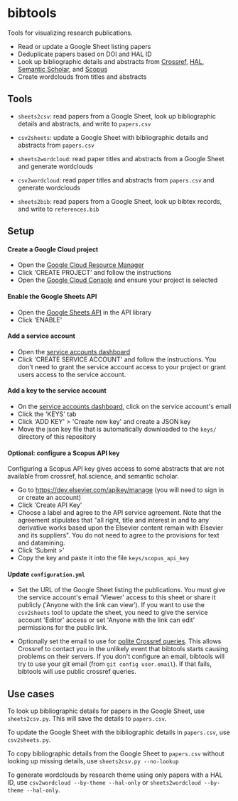 # bibtools

Tools for visualizing research publications.

* Read or update a Google Sheet listing papers
* Deduplicate papers based on DOI and HAL ID
* Look up bibliographic details and abstracts from [Crossref](https://www.crossref.org/documentation/retrieve-metadata/rest-api/), [HAL](https://api.archives-ouvertes.fr/docs/search), [Semantic Scholar](https://api.semanticscholar.org/api-docs/), and [Scopus](https://dev.elsevier.com/documentation/AbstractRetrievalAPI.wadl)
* Create wordclouds from titles and abstracts


## Tools

* `sheets2csv`: read papers from a Google Sheet, look up bibliographic details and abstracts, and write to `papers.csv`

* `csv2sheets`: update a Google Sheet with bibliographic details and abstracts from `papers.csv`

* `sheets2wordcloud`: read paper titles and abstracts from a Google Sheet and generate wordclouds

* `csv2wordcloud`: read paper titles and abstracts from `papers.csv` and generate wordclouds

* `sheets2bib`: read papers from a Google Sheet, look up bibtex records, and write to `references.bib`


## Setup

#### Create a Google Cloud project

* Open the [Google Cloud Resource Manager](https://console.cloud.google.com/cloud-resource-manager)
* Click 'CREATE PROJECT' and follow the instructions
* Open the [Google Cloud Console](https://console.cloud.google.com/) and ensure your project is selected

#### Enable the Google Sheets API

* Open the [Google Sheets API](https://console.cloud.google.com/apis/library/sheets.googleapis.com) in the API library
* Click 'ENABLE'

#### Add a service account

* Open the [service accounts dashboard](https://console.cloud.google.com/iam-admin/serviceaccounts)
* Click 'CREATE SERVICE ACCOUNT' and follow the instructions. You don't need to grant the service account access to your project or grant users access to the service account.

#### Add a key to the service account

* On the [service accounts dashboard](https://console.cloud.google.com/iam-admin/serviceaccounts), click on the service account's email
* Click the 'KEYS' tab
* Click 'ADD KEY' > 'Create new key' and create a JSON key
* Move the json key file that is automatically downloaded to the `keys/` directory of this repository

#### Optional: configure a Scopus API key

Configuring a Scopus API key gives access to some abstracts that are not available from crossref, hal.science, and semantic scholar.

* Go to https://dev.elsevier.com/apikey/manage (you will need to sign in or create an account)
* Click 'Create API Key'
* Choose a label and agree to the API service agreement. Note that the agreement stipulates that "all right, title and interest in and to any derivative works based upon the Elsevier content remain with Elsevier and its suppliers". You do not need to agree to the provisions for text and datamining.
* Click 'Submit >'
* Copy the key and paste it into the file `keys/scopus_api_key`

#### Update `configuration.yml`

* Set the URL of the Google Sheet listing the publications. You must give the service account's email 'Viewer' access to this sheet or share it publicly ('Anyone with the link can view'). If you want to use the `csv2sheets` tool to update the sheet, you need to give the service account 'Editor' access or set 'Anyone with the link can edit' permissions for the public link.

* Optionally set the email to use for [polite Crossref queries](https://www.crossref.org/documentation/retrieve-metadata/rest-api/tips-for-using-the-crossref-rest-api/#pick-the-right-service-level). This allows Crossref to contact you in the unlikely event that bibtools starts causing problems on their servers. If you don't configure an email, bibtools will try to use your git email (from `git config user.email`). If that fails, bibtools will use public crossref queries.


## Use cases

To look up bibliographic details for papers in the Google Sheet, use `sheets2csv.py`. This will save the details to `papers.csv`.

To update the Google Sheet with the bibliographic details in `papers.csv`, use `csv2sheets.py`.

To copy bibliographic details from the Google Sheet to `papers.csv` without looking up missing details, use `sheets2csv.py --no-lookup`

To generate wordclouds by research theme using only papers with a HAL ID, use `csv2wordcloud --by-theme --hal-only` or `sheets2wordcloud --by-theme --hal-only`.

